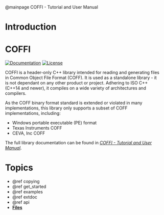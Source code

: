 @mainpage COFFI - Tutorial and User Manual
<!-- This file is generated from ../mainpage.m_o_d by the script conf.py, DO NOT MODIFY! -->
<!-- This file is transformed into a *.md file by the conf.py script -->


# Introduction

# COFFI

[![Documentation](https://readthedocs.org/projects/coffi/badge)](https://coffi.readthedocs.io/en/latest)
[![License](https://img.shields.io/github/license/serge1/COFFI)](https://github.com/serge1/COFFI/blob/master/LICENSE.txt)

COFFI is a header-only C++ library intended for reading and generating files in Common Object File Format (COFF).
It is used as a standalone library - it is not dependant on any other product or project.
Adhering to ISO C++ (C++14 and newer), it compiles on a wide variety of architectures and compilers.

As the COFF binary format standard is extended or violated in many implementations,
this library only supports a subset of COFF implementations, including:

- Windows portable executable (PE) format
- Texas Instruments COFF
- CEVA, Inc COFF

The full library documentation can be found in *[COFFI - Tutorial and User Manual](https://coffi.readthedocs.io/)*.



# Topics

  - @ref copying
  - @ref get_started
  - @ref examples
  - @ref extdoc
  - @ref api
  - [**Files**](files.html)
